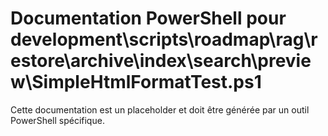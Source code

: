 # Documentation PowerShell pour development\scripts\roadmap\rag\restore\archive\index\search\preview\SimpleHtmlFormatTest.ps1

Cette documentation est un placeholder et doit être générée par un outil PowerShell spécifique.
